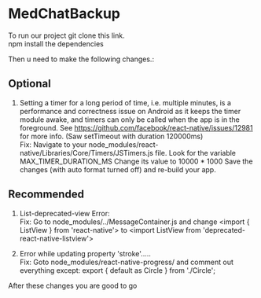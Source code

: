 # MedChatBackup

To run our project git clone this link. <br />
npm install the dependencies

Then u need to make the following changes.\:
## Optional
1. Setting a timer for a long period of time, i.e. multiple minutes, is a performance and correctness issue on Android as it keeps the timer module awake, and timers can only be called when the app is in the foreground. See https://github.com/facebook/react-native/issues/12981 for more info.
(Saw setTimeout with duration 120000ms) <br />
Fix: 
Navigate to your node_modules/react-native/Libraries/Core/Timers/JSTimers.js file.
Look for the variable MAX_TIMER_DURATION_MS
Change its value to 10000 * 1000
Save the changes (with auto format turned off) and re-build your app.

## Recommended
1. List-deprecated-view Error: <br />
Fix:
Go to node_modules/../MessageContainer.js and change <import { ListView } from 'react-native'>
to <import ListView from 'deprecated-react-native-listview'>

2. Error while updating property 'stroke'..... <br />
Fix: 
Goto node_modules/react-native-progress/ and
comment out everything except: export { default as Circle } from './Circle';

After these changes you are good to go
